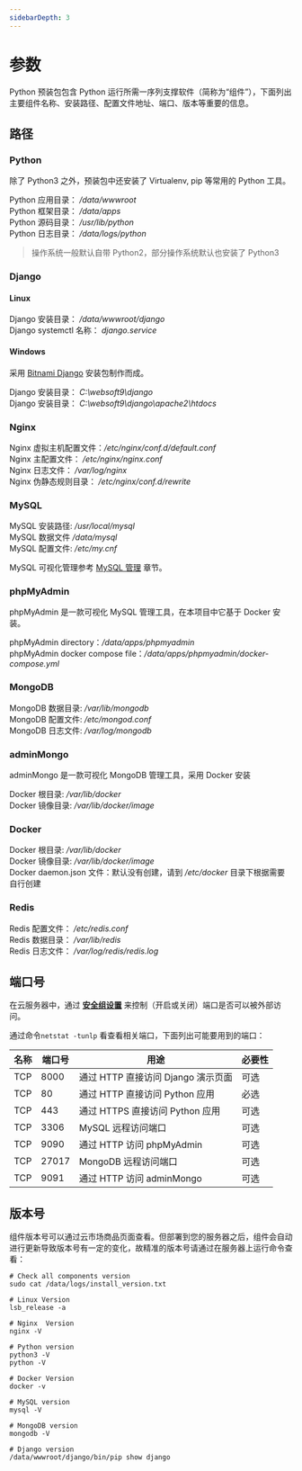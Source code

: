 ```yaml
---
sidebarDepth: 3
---
```


# 参数

Python 预装包包含 Python 运行所需一序列支撑软件（简称为“组件”），下面列出主要组件名称、安装路径、配置文件地址、端口、版本等重要的信息。

## 路径

### Python

除了 Python3 之外，预装包中还安装了 Virtualenv, pip 等常用的 Python 工具。

Python 应用目录： */data/wwwroot*  
Python 框架目录： */data/apps*  
Python 源码目录： */usr/lib/python*  
Python 日志目录： */data/logs/python*  

> 操作系统一般默认自带 Python2，部分操作系统默认也安装了 Python3

### Django

#### Linux

Django 安装目录： */data/wwwroot/django*  
Django systemctl 名称： *django.service*  

#### Windows

采用 [Bitnami Django](https://bitnami.com/stack/django) 安装包制作而成。  

Django 安装目录： *C:\websoft9\django*  
Django 安装目录： *C:\websoft9\django\apache2\htdocs*  

### Nginx

Nginx 虚拟主机配置文件：*/etc/nginx/conf.d/default.conf*  
Nginx 主配置文件： */etc/nginx/nginx.conf*  
Nginx 日志文件： */var/log/nginx*  
Nginx 伪静态规则目录： */etc/nginx/conf.d/rewrite*

### MySQL

MySQL 安装路径: */usr/local/mysql*  
MySQL 数据文件 */data/mysql*  
MySQL 配置文件: */etc/my.cnf*  

MySQL 可视化管理参考 [MySQL 管理](/zh/admin-mysql.md) 章节。

### phpMyAdmin

phpMyAdmin 是一款可视化 MySQL 管理工具，在本项目中它基于 Docker 安装。  

phpMyAdmin directory：*/data/apps/phpmyadmin*  
phpMyAdmin docker compose file：*/data/apps/phpmyadmin/docker-compose.yml* 

### MongoDB

MongoDB 数据目录: */var/lib/mongodb*  
MongoDB 配置文件: */etc/mongod.conf*  
MongoDB 日志文件: */var/log/mongodb*  

### adminMongo

adminMongo 是一款可视化 MongoDB 管理工具，采用 Docker 安装

Docker 根目录: */var/lib/docker*  
Docker 镜像目录: */var/lib/docker/image*  

### Docker

Docker 根目录: */var/lib/docker*  
Docker 镜像目录: */var/lib/docker/image*   
Docker daemon.json 文件：默认没有创建，请到 */etc/docker* 目录下根据需要自行创建   

### Redis

Redis 配置文件： */etc/redis.conf*  
Redis 数据目录： */var/lib/redis*  
Redis 日志文件： */var/log/redis/redis.log*

## 端口号

在云服务器中，通过 **[安全组设置](https://support.websoft9.com/docs/faq/zh/tech-instance.html)** 来控制（开启或关闭）端口是否可以被外部访问。 

通过命令`netstat -tunlp` 看查看相关端口，下面列出可能要用到的端口：

| 名称 | 端口号 | 用途 |  必要性 |
| --- | --- | --- | --- |
| TCP | 8000 | 通过 HTTP 直接访问 Django 演示页面 | 可选 |
| TCP | 80 | 通过 HTTP 直接访问 Python 应用 | 必选 |
| TCP | 443 | 通过 HTTPS 直接访问 Python 应用 | 可选 |
| TCP | 3306 | MySQL 远程访问端口 | 可选 |
| TCP | 9090 | 通过 HTTP 访问 phpMyAdmin | 可选 |
| TCP | 27017 | MongoDB 远程访问端口 | 可选 |
| TCP | 9091 | 通过 HTTP 访问 adminMongo | 可选 |

## 版本号

组件版本号可以通过云市场商品页面查看。但部署到您的服务器之后，组件会自动进行更新导致版本号有一定的变化，故精准的版本号请通过在服务器上运行命令查看：

```shell
# Check all components version
sudo cat /data/logs/install_version.txt

# Linux Version
lsb_release -a

# Nginx  Version
nginx -V

# Python version
python3 -V
python -V

# Docker Version
docker -v

# MySQL version
mysql -V

# MongoDB version
mongodb -V

# Django version
/data/wwwroot/django/bin/pip show django
```